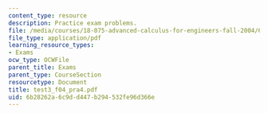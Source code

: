 ```yaml
---
content_type: resource
description: Practice exam problems.
file: /media/courses/18-075-advanced-calculus-for-engineers-fall-2004/6b28262a6c9dd447b294532fe96d366e_test3_f04_pra4.pdf
file_type: application/pdf
learning_resource_types:
- Exams
ocw_type: OCWFile
parent_title: Exams
parent_type: CourseSection
resourcetype: Document
title: test3_f04_pra4.pdf
uid: 6b28262a-6c9d-d447-b294-532fe96d366e
---
```

